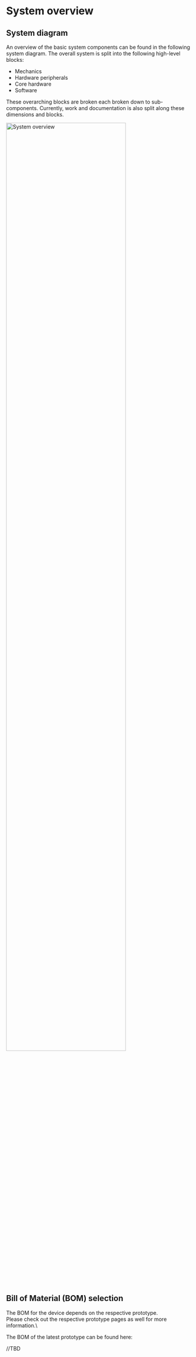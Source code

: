 # System overview

## System diagram

An overview of the basic system components can be found in the following system diagram.
The overall system is split into the following high-level blocks:

- Mechanics
- Hardware peripherals
- Core hardware
- Software

These overarching blocks are broken each broken down to sub-components.
Currently, work and documentation is also split along these dimensions and blocks.

<img src="../../../assets/docs/assets/system_architecture_v101.svg" alt="System overview" width="80%"/>

## Bill of Material (BOM) selection

The BOM for the device depends on the respective prototype.\
Please check out the respective prototype pages as well for more information.\

The BOM of the latest prototype can be found here:

//TBD

